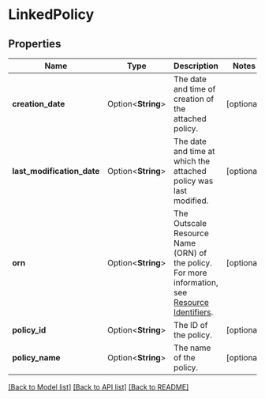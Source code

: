 # LinkedPolicy

## Properties

Name | Type | Description | Notes
------------ | ------------- | ------------- | -------------
**creation_date** | Option<**String**> | The date and time of creation of the attached policy. | [optional]
**last_modification_date** | Option<**String**> | The date and time at which the attached policy was last modified. | [optional]
**orn** | Option<**String**> | The Outscale Resource Name (ORN) of the policy. For more information, see [Resource Identifiers](https://docs.outscale.com/en/userguide/Resource-Identifiers.html). | [optional]
**policy_id** | Option<**String**> | The ID of the policy. | [optional]
**policy_name** | Option<**String**> | The name of the policy. | [optional]

[[Back to Model list]](../README.md#documentation-for-models) [[Back to API list]](../README.md#documentation-for-api-endpoints) [[Back to README]](../README.md)


